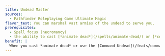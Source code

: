 ```yaml
---
title: Undead Master
sources:
  - Pathfinder Roleplaying Game Ultimate Magic
flavor_text: You can marshal vast armies of the undead to serve you.
prerequisites:
  - Spell focus (necromancy)
  - the ability to cast [*animate dead*](/spells/animate-dead/) or [*command undead*](/spells/command-undead/).
benefit: |
  When you cast *animate dead* or use the [Command Undead](/feats/command-undead/) feat, you are considered to be four levels higher when determining the number of Hit Dice you animate. When you cast *command undead*, your duration is doubled.
---
```


